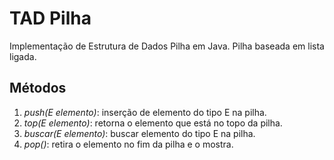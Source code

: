 # TAD Pilha
Implementação de Estrutura de Dados Pilha em Java.
Pilha baseada em lista ligada.

## Métodos

1. <i>push(E elemento)</i>: inserção de elemento do tipo E na pilha.
2. <i>top(E elemento)</i>: retorna o elemento que está no topo da pilha.
3. <i>buscar(E elemento)</i>: buscar elemento do tipo E na pilha.
4. <i>pop()</i>: retira o elemento no fim da pilha e o mostra.

